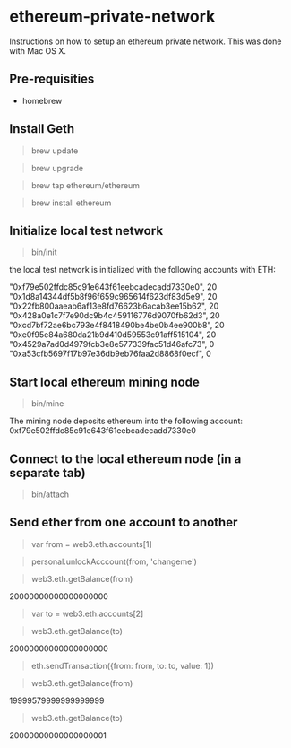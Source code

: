 # ethereum-private-network
Instructions on how to setup an ethereum private network.
This was done with Mac OS X.

Pre-requisities
---------------

* homebrew

Install Geth
------------

> brew update

> brew upgrade

> brew tap ethereum/ethereum

> brew install ethereum

Initialize local test network
-----------------------------

> bin/init

the local test network is initialized with the following accounts with ETH:

"0xf79e502ffdc85c91e643f61eebcadecadd7330e0", 20
"0x1d8a14344df5b8f96f659c965614f623df83d5e9", 20
"0x22fb800aaeab6af13e8fd76623b6acab3ee15b62", 20
"0x428a0e1c7f7e90dc9b4c459116776d9070fb62d3", 20
"0xcd7bf72ae6bc793e4f8418490be4be0b4ee900b8", 20
"0xe0f95e84a680da21b9d410d59553c91aff515104", 20
"0x4529a7ad0d4979fcb3e8e577339fac51d46afc73", 0
"0xa53cfb5697f17b97e36db9eb76faa2d8868f0ecf", 0


Start local ethereum mining node
--------------------------------

> bin/mine

The mining node deposits ethereum into the following account:
0xf79e502ffdc85c91e643f61eebcadecadd7330e0

Connect to the local ethereum node (in a separate tab)
------------------------------------------------------

> bin/attach

Send ether from one account to another
--------------------------------------
> var from = web3.eth.accounts[1]

> personal.unlockAcccount(from, 'changeme')

> web3.eth.getBalance(from)

20000000000000000000

> var to = web3.eth.accounts[2]

> web3.eth.getBalance(to)

20000000000000000000

> eth.sendTransaction({from: from, to: to, value: 1})

> web3.eth.getBalance(from)

19999579999999999999

> web3.eth.getBalance(to)

20000000000000000001
